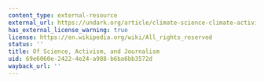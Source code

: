 ```yaml
---
content_type: external-resource
external_url: https://undark.org/article/climate-science-climate-activism-converge/
has_external_license_warning: true
license: https://en.wikipedia.org/wiki/All_rights_reserved
status: ''
title: Of Science, Activism, and Journalism
uid: 69e6060e-2422-4e24-a988-b6ba6bb3572d
wayback_url: ''
---
```

